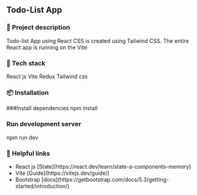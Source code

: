 ## Todo-List App

### 📄 Project description

Todo-list App using React CSS is created using Tailwind CSS. The entire React app is running on the Vite.

### 🚀 Tech stack

React js
Vite
Redux
Tailwind css

### 📦 Installation

###Install dependencies
npm install

### Run development server
npm run dev

### 📌 Helpful links

<ul>
<li> React js [State](https://react.dev/learn/state-a-components-memory) </li>
<li> Vite [Guide](https://vitejs.dev/guide/) </li>
<li> Bootstrap [docs](https://getbootstrap.com/docs/5.3/getting-started/introduction/) </li>
</ul>
